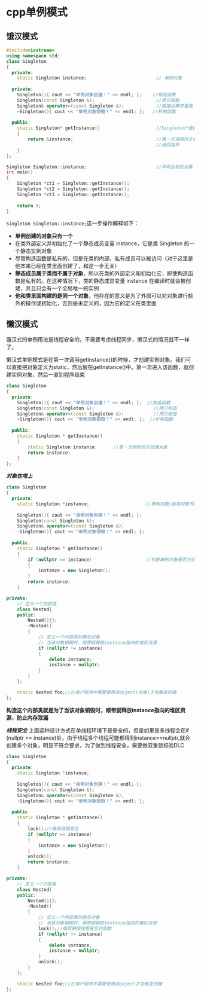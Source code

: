 # cpp单例模式
饿汉模式
--------
```c++
#include<iostream>
using namespace std;
class Singleton
{
  private:                      
  	static Singleton instance;                          // 单例对象
  	
  private:                        
	Singleton(){ cout << "单例对象创建！" << endl; };    //构造函数
	Singleton(const Singleton &);                       //拷贝函数
	Singleton& operator=(const Singleton &);            //赋值运算符重载
	~Singleton(){ cout << "单例对象销毁！" << endl; };   //析构函数
 
  public:
	static Singleton* getInstance()                     //Singleton*是函数返回类型
	{		
		return &instance;                               //第一次调用时才会调用构建函数
                                                        //返回指针
	}
};

Singleton Singleton::instance;                          //声明全局性对象
int main()
{
	Singleton *ct1 = Singleton::getInstance();
	Singleton *ct2 = Singleton::getInstance();
	Singleton *ct3 = Singleton::getInstance();
 
	return 0;
}
```
```Singleton Singleton::instance;```这一步操作解释如下：
* **单例创建的对象只有一个**
* 在类外部定义并初始化了一个静态成员变量 instance，它是类 Singleton 的一个静态实例对象
* 尽管构造函数是私有的，但是在类的内部，私有成员可以被访问（对于这里是他本来已经在类里面创建了，和这一步无关）
* **静态成员属于类而不属于对象**，所以在类的外部定义和初始化它，即使构造函数是私有的。在这种情况下，类的静态成员变量 instance 在编译时就会被创建，并且只会有一个全局唯一的实例
* **他和类里面构建的是同一个对象**，他存在的意义是为了外部可以对对象进行额外的操作或初始化，否则是未定义的，因为它的定义在类里面

懒汉模式
--------
饿汉式的单例用法是线程安全的，不需要考虑线程同步，懒汉式的情况就不一样了。

懒汉式单例模式是在第一次调用getInstance()的时候，才创建实例对象。我们可以直接把对象定义为static，然后放在getInstance()中。第一次进入该函数，就创建实例对象，然后一直到程序结束

```c++
class Singleton
{
  private:
	Singleton(){ cout << "单例对象创建！" << endl; };	//构造函数
	Singleton(const Singleton &);					   //拷贝构造
	Singleton& operator=(const Singleton &);		   //拷贝赋值
	~Singleton(){ cout << "单例对象销毁！" << endl; };  //析构函数
 
  public:
	static Singleton * getInstance()
	{	
		static Singleton instance;		//第一次用到时才创建对象
		return instance;
	}
};
```
***对象在堆上***
```c++
class Singleton
{
  private:
    static Singleton *instance;						//单例对象(指向对象的指针)
												
	Singleton(){ cout << "单例对象创建！" << endl; };
	Singleton(const Singleton &);
	Singleton& operator=(const Singleton &);
	~Singleton(){ cout << "单例对象销毁！" << endl; };
 
  public:
	static Singleton * getInstance()
	{	
		if (nullptr == instance)					//判断单例对象是否为空(判断是否存在)，这里是创建对象
		{
			instance = new Singleton();
		}
		return instance;
	}

private:
	// 定义一个内部类
	class Nested{
	public:
		Nested(){};
		~Nested()
		{   	
		    // 定义一个内部类的静态对象
	        // 当该对象销毁时，顺带就释放instance指向的堆区资源
			if (nullptr != instance)
			{
				delete instance;
				instance = nullptr;
			}
		}
	};

	static Nested foo;//在用户程序中需要使用该object(对象)才会触发创建
};
```
**构造这个内部类就是为了当该对象销毁时，顺带就释放instance指向的堆区资源，防止内存泄漏**

***线程安全***
上面这种设计方式在单线程环境下是安全的，但是如果是多线程会在if (nullptr == instance)处，由于线程多个线程可能都得到instance==nullptr,就会创建多个对象，明显不符合要求，为了做到线程安全，需要做双重锁校验DLC
```c++
class Singleton
{
  private:
    static Singleton *instance;
  
	Singleton(){ cout << "单例对象创建！" << endl; };
	Singleton(const Singleton &);
	Singleton& operator=(const Singleton &);
	~Singleton(){ cout << "单例对象销毁！" << endl; };
 
  public:
	static Singleton * getInstance()
	{	
	    lock();//确保线程安全
		if (nullptr == instance)
		{
			instance = new Singleton();
		}
		unlock();
		return instance;
	}

private:
	// 定义一个内部类
	class Nested{
	public:
		Nested(){};
		~Nested()
		{   	
		    // 定义一个内部类的静态对象
	        // 当该对象销毁时，顺带就释放instance指向的堆区资源
	        lock();//编写确保线程安全的函数
			if (nullptr != instance)
			{
				delete instance;
				instance = nullptr;
			}
			unlock();
		}
	};

	static Nested foo;//在用户程序中需要使用该object才会触发创建
};
```
